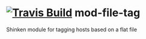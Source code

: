 <a href='https://travis-ci.org/shinken-monitoring/mod-file-tag'><img src='https://api.travis-ci.org/shinken-monitoring/mod-file-tag.svg?branch=master' alt='Travis Build'></a>
mod-file-tag
============

Shinken module for tagging hosts based on a flat file
